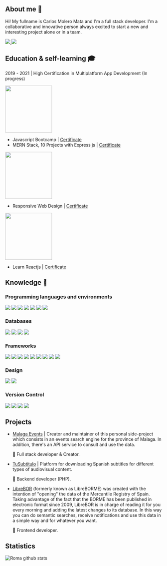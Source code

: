 ## About me 👋

Hi! My fullname is Carlos Molero Mata and I'm a full stack developer. I'm a collaborative and innovative person always excited to start a new and interesting project alone or in a team.

<span>
  <a href="https://www.linkedin.com/in/carlos-molero-mata-8a12111a3/">
<img src="https://img.shields.io/badge/linkedin%20-%230077B5.svg?&style=for-the-badge&logo=linkedin&logoColor=white"/>
    </a>
    <a href="https://twitter.com/Roma_Dev94">
<img src="https://img.shields.io/badge/<@Roma_Dev94>%20-%231DA1F2.svg?&style=for-the-badge&logo=Twitter&logoColor=white"/>
    </a>
</span>

## Education & self-learning :mortar_board:

2019 - 2021 | High Certification in Multiplatform App Development (In progress)

<p>
  <span>
  <img width=150px src="https://i.postimg.cc/6QxXbLyT/kisspng-udemy-coupon-logo-discounts-and-allowances-sales-formula-one-logo-5b419af22d06c0-31846950153.png"/>
  <ul>
    <li>Javascript Bootcamp | <a href="https://udemy-certificate.s3.amazonaws.com/image/UC-c9ef6ee8-fb98-41c8-985e-fce01a941fe9.jpg?v=1594401010000">Certificate</a></li>
        <li>MERN Stack, 10 Projects with Express js | <a href="https://udemy-certificate.s3.amazonaws.com/image/UC-cb4de13e-8267-4b4d-8b1b-c861434f5ad6.jpg?v=1592783996000">Certificate</a></li>
  </ul>
  </span>
  <img width=150px src="https://i.postimg.cc/bJrx2bpN/fcc-secondary-small.png"/>
  <ul>
    <li>Responsive Web Design | <a href="https://www.freecodecamp.org/certification/croma94/responsive-web-design">Certificate</a></li>
  </ul>
  <img width=150px src="https://i.postimg.cc/zB5pQ3Cn/68747470733a2f2f692e706f7374696d672e63632f3032744b425477442f626c75652e706e67.png"/>
  <ul>
    <li>Learn Reactjs | <a href="https://img.shields.io/badge/React%20Intermediate-000000?logo=react) ](https://scrimba.com/certificate/uEYNeqc3/glearnreact">Certificate</a></li>
  </ul>
</p>


## Knowledge :rocket:

### Programming languages and environments

<span>
<img src="https://img.shields.io/badge/node.js%20-%2343853D.svg?&style=for-the-badge&logo=node.js&logoColor=white"/>
<img src="https://img.shields.io/badge/javascript%20-%23323330.svg?&style=for-the-badge&logo=javascript&logoColor=%23F7DF1E"/>
<img src="https://img.shields.io/badge/css3%20-%231572B6.svg?&style=for-the-badge&logo=css3&logoColor=white"/>
<img src="https://img.shields.io/badge/java-%23ED8B00.svg?&style=for-the-badge&logo=java&logoColor=white"/>
<img src="https://img.shields.io/badge/php-%23777BB4.svg?&style=for-the-badge&logo=php&logoColor=white"/>
<img src="https://img.shields.io/badge/shell_script%20-%23121011.svg?&style=for-the-badge&logo=gnu-bash&logoColor=white"/>
  <img src="https://img.shields.io/badge/docker%20-%230db7ed.svg?&style=for-the-badge&logo=docker&logoColor=white"/>
</span>

### Databases

<span>
<img src="https://img.shields.io/badge/mysql-%2300f.svg?&style=for-the-badge&logo=mysql&logoColor=white"/>
  <img src ="https://img.shields.io/badge/MongoDB-%234ea94b.svg?&style=for-the-badge&logo=mongodb&logoColor=white"/>
  <img src ="https://img.shields.io/badge/sqlite-%2307405e.svg?&style=for-the-badge&logo=sqlite&logoColor=white"/>
  <img src ="https://img.shields.io/badge/oracle%20-%23F00000.svg?&style=for-the-badge&logo=oracle&logoColor=white" />
</span>

### Frameworks

<span>
<img src="https://img.shields.io/badge/express.js%20-%23404d59.svg?&style=for-the-badge"/>
<img src="https://img.shields.io/badge/react%20-%2320232a.svg?&style=for-the-badge&logo=react&logoColor=%2361DAFB"/>
<img src="https://img.shields.io/badge/tailwindcss%20-%2338B2AC.svg?&style=for-the-badge&logo=tailwind-css&logoColor=white"/>
<img src="https://img.shields.io/badge/bootstrap%20-%23563D7C.svg?&style=for-the-badge&logo=bootstrap&logoColor=white"/>
<img src="https://img.shields.io/badge/material%20ui%20-%230081CB.svg?&style=for-the-badge&logo=material-ui&logoColor=white"/>
<img src="https://img.shields.io/badge/redux%20-%23593d88.svg?&style=for-the-badge&logo=redux&logoColor=white"/>
<img src="https://img.shields.io/badge/jquery%20-%230769AD.svg?&style=for-the-badge&logo=jquery&logoColor=white"/>
<img src="https://img.shields.io/badge/django%20-%23092E20.svg?&style=for-the-badge&logo=django&logoColor=white"/>
<img src="https://img.shields.io/badge/SASS%20-hotpink.svg?&style=for-the-badge&logo=SASS&logoColor=white"/>
</span>

### Design

 <span>
<img src="https://img.shields.io/badge/adobe%20photoshop%20-%2331A8FF.svg?&style=for-the-badge&logo=adobe%20photoshop&logoColor=white"/>
<img src="https://img.shields.io/badge/figma%20-%23F24E1E.svg?&style=for-the-badge&logo=figma&logoColor=white"/>
</span>

### Version Control

 <span>
<img src="https://img.shields.io/badge/git%20-%23F05033.svg?&style=for-the-badge&logo=git&logoColor=white"/>
  <img src="https://img.shields.io/badge/gitlab%20-%23181717.svg?&style=for-the-badge&logo=gitlab&logoColor=white"/>
  <img src="https://img.shields.io/badge/github%20-%23121011.svg?&style=for-the-badge&logo=github&logoColor=white"/>
  <img src="https://img.shields.io/badge/github%20actions%20-%232671E5.svg?&style=for-the-badge&logo=github%20actions&logoColor=white"/>
</span>

## Projects

- [Malaga Events](https://www.mlgevents.art) | Creator and maintainer of this personal side-project which consists in an events search engine for the province of Malaga. In addition, there's an API service to consult and use the data.
 
  :briefcase: Full stack developer & Creator.

- [TuSubtitulo](https://www.tusubtitulo.com/index.php) | Platform for downloading Spanish subtitles for different types of audiovisual content.
 
  :briefcase: Backend developer (PHP).
  
- [LibreBOR](https://librebor.me) (formerly known as LibreBORME) was created with the intention of "opening" the data of the Mercantile Registry of Spain. Taking advantage of the fact that the BORME has been published in electronic format since 2009, LibreBOR is in charge of reading it for you every morning and adding the latest changes to its database. In this way you can do semantic searches, receive notifications and use this data in a simple way and for whatever you want.
 
  :briefcase: Frontend developer.

## Statistics

![Roma github stats](https://github-readme-stats.vercel.app/api?username=RomaDev94)

<!--
**RomaDev94/RomaDev94** is a ✨ _special_ ✨ repository because its `README.md` (this file) appears on your GitHub profile.

Here are some ideas to get you started:

- 🔭 I’m currently working on ...
- 🌱 I’m currently learning ...
- 👯 I’m looking to collaborate on ...
- 🤔 I’m looking for help with ...
- 💬 Ask me about ...
- 📫 How to reach me: ...
- 😄 Pronouns: ...
- ⚡ Fun fact: ...
-->
